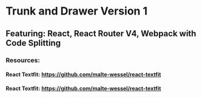 # Trunk and Drawer Version 1
## Featuring: React, React Router V4, Webpack with Code Splitting
### Resources:
#### React Textfit: https://github.com/malte-wessel/react-textfit
#### React Textfit: https://github.com/malte-wessel/react-textfit
